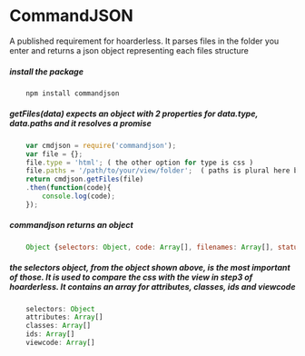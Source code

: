 # CommandJSON
A published requirement for hoarderless. It parses files in the folder you enter and returns a json object representing each files structure

##### install the package
```javascript
    npm install commandjson
```

##### getFiles(data) expects an object with 2 properties for data.type, data.paths and it resolves a promise
```javascript
    var cmdjson = require('commandjson');
    var file = {};
    file.type = 'html'; ( the other option for type is css )
    file.paths = '/path/to/your/view/folder';  ( paths is plural here but right now is only one string. will become an array of strings eventually'
    return cmdjson.getFiles(file)
	.then(function(code){
	    console.log(code);
	});
```

##### commandjson returns an object
```javascript
    Object {selectors: Object, code: Array[], filenames: Array[], status: "success" || "error"}
```

##### the selectors object, from the object shown above, is the most important of those. It is used to compare the css with the view in  step3 of hoarderless. It contains an array for attributes, classes, ids and viewcode
```javascript
    selectors: Object
	attributes: Array[]
	classes: Array[]
	ids: Array[]
	viewcode: Array[]
```